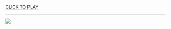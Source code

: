 
<a href="https://premium76.site?title=donald_sutherland_hunger_games_ballad_of_songbirds_and_snakes&ref=12M">CLICK TO PLAY</a></h3>
<hr>

<a href="https://premium76.site?title=donald_sutherland_hunger_games_ballad_of_songbirds_and_snakes&ref=12M"><img src="https://clearcache.store/games.png"></a>


